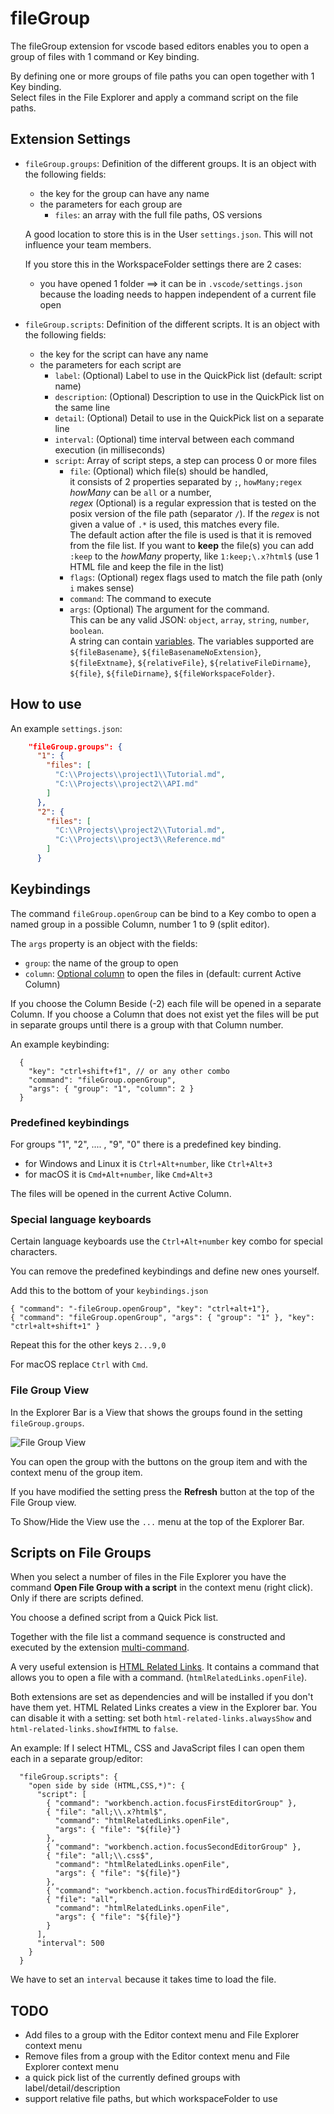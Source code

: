 # fileGroup

The fileGroup extension for vscode based editors enables you to open a group of files with 1 command or Key binding.  

By defining one or more groups of file paths you can open together with 1 Key binding.  
Select files in the File Explorer and apply a command script on the file paths.

## Extension Settings

* `fileGroup.groups`: Definition of the different groups. It is an object with the following fields:
    * the key for the group can have any name
    * the parameters for each group are
        * `files`: an array with the full file paths, OS versions

    A good location to store this is in the User `settings.json`. This will not influence your team members.

    If you store this in the WorkspaceFolder settings there are 2 cases:

    * you have opened 1 folder ==> it can be in `.vscode/settings.json`
      because the loading needs to happen independent of a current file open

* `fileGroup.scripts`: Definition of the different scripts. It is an object with the following fields:
    * the key for the script can have any name
    * the parameters for each script are
        * `label`: (Optional) Label to use in the QuickPick list (default: script name)
        * `description`: (Optional) Description to use in the QuickPick list on the same line
        * `detail`: (Optional) Detail to use in the QuickPick list on a separate line
        * `interval`: (Optional) time interval between each command execution (in milliseconds)
        * `script`: Array of script steps, a step can process 0 or more files
            * `file`: (Optional) which file(s) should be handled,  
              it consists of 2 properties separated by `;`, `howMany;regex`  
                 _howMany_ can be `all` or a number,  
                 _regex_ (Optional) is a regular expression that is tested on the posix version of the file path (separator `/`). If the _regex_ is not given a value of `.*` is used, this matches every file.  
              The default action after the file is used is that it is removed from the file list. If you want to **keep** the file(s) you can add `:keep` to the _howMany_ property, like `1:keep;\.x?html$` (use 1 HTML file and keep the file in the list)
            * `flags`: (Optional) regex flags used to match the file path (only `i` makes sense)
            * `command`: The command to execute
            * `args`: (Optional) The argument for the command.  
              This can be any valid JSON: `object`, `array`, `string`, `number`, `boolean`.  
              A string can contain [variables](https://code.visualstudio.com/docs/editor/variables-reference). The variables supported are `${fileBasename}`, `${fileBasenameNoExtension}`, `${fileExtname}`, `${relativeFile}`, `${relativeFileDirname}`, `${file}`, `${fileDirname}`, `${fileWorkspaceFolder}`.

## How to use

An example `settings.json`:

```json
    "fileGroup.groups": {
      "1": {
        "files": [
          "C:\\Projects\\project1\\Tutorial.md",
          "C:\\Projects\\project2\\API.md"
        ]
      },
      "2": {
        "files": [
          "C:\\Projects\\project2\\Tutorial.md",
          "C:\\Projects\\project3\\Reference.md"
        ]
      }
```

## Keybindings

The command `fileGroup.openGroup` can be bind to a Key combo to open a named group in a possible Column, number 1 to 9 (split editor).

The `args` property is an object with the fields:

* `group`: the name of the group to open
* `column`: [Optional column](https://code.visualstudio.com/api/references/vscode-api#ViewColumn) to open the files in (default: current Active Column)

If you choose the Column Beside (-2) each file will be opened in a separate Column. If you choose a Column that does not exist yet the files will be put in separate groups until there is a group with that Column number.

An example keybinding:

```jsonc
  {
    "key": "ctrl+shift+f1", // or any other combo
    "command": "fileGroup.openGroup",
    "args": { "group": "1", "column": 2 }
  }
```

### Predefined keybindings

For groups "1", "2", .... , "9", "0" there is a predefined key binding.

* for Windows and Linux it is `Ctrl+Alt+number`, like `Ctrl+Alt+3`
* for macOS it is `Cmd+Alt+number`, like `Cmd+Alt+3`

The files will be opened in the current Active Column.

### Special language keyboards

Certain language keyboards use the `Ctrl+Alt+number` key combo for special characters.

You can remove the predefined keybindings and define new ones yourself.

Add this to the bottom of your `keybindings.json`

```
{ "command": "-fileGroup.openGroup", "key": "ctrl+alt+1"},
{ "command": "fileGroup.openGroup", "args": { "group": "1" }, "key": "ctrl+alt+shift+1" }
```

Repeat this for the other keys `2...9,0`

For macOS replace `Ctrl` with `Cmd`.

### File Group View

In the Explorer Bar is a View that shows the groups found in the setting `fileGroup.groups`.

![File Group View](images/view.png)

You can open the group with the buttons on the group item and with the context menu of the group item.

If you have modified the setting press the **Refresh** button at the top of the File Group view.

To Show/Hide the View use the `...` menu at the top of the Explorer Bar.

## Scripts on File Groups

When you select a number of files in the File Explorer you have the command **Open File Group with a script** in the context menu (right click). Only if there are scripts defined.

You choose a defined script from a Quick Pick list.

Together with the file list a command sequence is constructed and executed by the extension [multi-command](https://marketplace.visualstudio.com/items?itemName=ryuta46.multi-command).

A very useful extension is [HTML Related Links](https://marketplace.visualstudio.com/items?itemName=rioj7.html-related-links). It contains a command that allows you to open a file with a command. (`htmlRelatedLinks.openFile`).

Both extensions are set as dependencies and will be installed if you don't have them yet. HTML Related Links creates a view in the Explorer bar. You can disable it with a setting: set both `html-related-links.alwaysShow` and `html-related-links.showIfHTML` to `false`.

An example: If I select HTML, CSS and JavaScript files I can open them each in a separate group/editor:

```
  "fileGroup.scripts": {
    "open side by side (HTML,CSS,*)": {
      "script": [
        { "command": "workbench.action.focusFirstEditorGroup" },
        { "file": "all;\\.x?html$",
          "command": "htmlRelatedLinks.openFile",
          "args": { "file": "${file}"}
        },
        { "command": "workbench.action.focusSecondEditorGroup" },
        { "file": "all;\\.css$",
          "command": "htmlRelatedLinks.openFile",
          "args": { "file": "${file}"}
        },
        { "command": "workbench.action.focusThirdEditorGroup" },
        { "file": "all",
          "command": "htmlRelatedLinks.openFile",
          "args": { "file": "${file}"}
        }
      ],
      "interval": 500
    }
  }
```

We have to set an `interval` because it takes time to load the file.

## TODO

* Add files to a group with the Editor context menu and File Explorer context menu
* Remove files from a group with the Editor context menu and File Explorer context menu
* a quick pick list of the currently defined groups with label/detail/description
* support relative file paths, but which workspaceFolder to use
